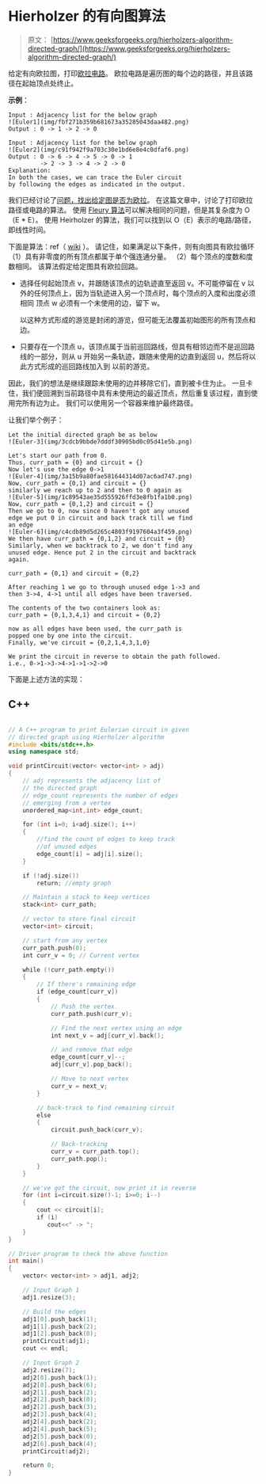 # Hierholzer 的有向图算法

> 原文： [https://www.geeksforgeeks.org/hierholzers-algorithm-directed-graph/](https://www.geeksforgeeks.org/hierholzers-algorithm-directed-graph/)

给定有向欧拉图，打印[欧拉电路](https://www.geeksforgeeks.org/eulerian-path-and-circuit/)。 欧拉电路是遍历图的每个边的路径，并且该路径在起始顶点处终止。

**示例**：

```
Input : Adjacency list for the below graph
![Euler1](img/fbf271b359b681673a35285043daa482.png)
Output : 0 -> 1 -> 2 -> 0 

Input : Adjacency list for the below graph
![Euler2](img/c91f942f9a703c30e1bd6e8e4c0dfaf6.png)
Output : 0 -> 6 -> 4 -> 5 -> 0 -> 1 
         -> 2 -> 3 -> 4 -> 2 -> 0 
Explanation:
In both the cases, we can trace the Euler circuit 
by following the edges as indicated in the output.

```

我们已经讨论了[问题，找出给定图是否为欧拉](https://www.geeksforgeeks.org/eulerian-path-and-circuit/)。 在这篇文章中，讨论了打印欧拉路径或电路的算法。 使用 [Fleury 算法](https://www.geeksforgeeks.org/fleurys-algorithm-for-printing-eulerian-path/)可以解决相同的问题，但是其复杂度为 O（E * E）。 使用 Heirholzer 的算法，我们可以找到以 O（E）表示的电路/路径，即线性时间。

下面是算法：ref（ [wiki](https://en.wikipedia.org/wiki/Eulerian_path#Hierholzer.27s_algorithm) ）。 请记住，如果满足以下条件，则有向图具有欧拉循环（1）具有非零度的所有顶点都属于单个强连通分量。 （2）每个顶点的度数和度数相同。 该算法假定给定图具有欧拉回路。

*   选择任何起始顶点 v，并跟随该顶点的边轨迹直至返回 v。不可能停留在 v 以外的任何顶点上，因为当轨迹进入另一个顶点时，每个顶点的入度和出度必须相同 顶点 w 必须有一个未使用的边，留下 w。

    以这种方式形成的游览是封闭的游览，但可能无法覆盖初始图形的所有顶点和边。

*   只要存在一个顶点 u，该顶点属于当前巡回路线，但具有相邻边而不是巡回路线的一部分，则从 u 开始另一条轨迹，跟随未使用的边直到返回 u，然后将以此方式形成的巡回路线加入到 以前的游览。

因此，我们的想法是继续跟踪未使用的边并移除它们，直到被卡住为止。 一旦卡住，我们便回溯到当前路径中具有未使用边的最近顶点，然后重复该过程，直到使用完所有边为止。 我们可以使用另一个容器来维护最终路径。

让我们举个例子：

```
Let the initial directed graph be as below
![Euler-3](img/3cdcb9bbde7dddf30905bd0c05d41e5b.png)

Let's start our path from 0.
Thus, curr_path = {0} and circuit = {}
Now let's use the edge 0->1 
![Euler-4](img/3a15b9a80fae581644314d07ac6ad747.png)
Now, curr_path = {0,1} and circuit = {}
similarly we reach up to 2 and then to 0 again as
![Euler-5](img/1c89543ae35d555926ffd3e8fb1fa1b0.png)
Now, curr_path = {0,1,2} and circuit = {}
Then we go to 0, now since 0 haven't got any unused
edge we put 0 in circuit and back track till we find
an edge
![Euler-6](img/c4cdb89d5d265c4803f9197604a3f459.png)
We then have curr_path = {0,1,2} and circuit = {0}
Similarly, when we backtrack to 2, we don't find any 
unused edge. Hence put 2 in the circuit and backtrack 
again.

curr_path = {0,1} and circuit = {0,2}

After reaching 1 we go to through unused edge 1->3 and 
then 3->4, 4->1 until all edges have been traversed.

The contents of the two containers look as:
curr_path = {0,1,3,4,1} and circuit = {0,2} 

now as all edges have been used, the curr_path is 
popped one by one into the circuit.
Finally, we've circuit = {0,2,1,4,3,1,0}

We print the circuit in reverse to obtain the path followed.
i.e., 0->1->3->4->1->1->2->0

```

下面是上述方法的实现：

## C++

```cpp

// A C++ program to print Eulerian circuit in given 
// directed graph using Hierholzer algorithm 
#include <bits/stdc++.h> 
using namespace std; 

void printCircuit(vector< vector<int> > adj) 
{ 
    // adj represents the adjacency list of 
    // the directed graph 
    // edge_count represents the number of edges 
    // emerging from a vertex 
    unordered_map<int,int> edge_count; 

    for (int i=0; i<adj.size(); i++) 
    { 
        //find the count of edges to keep track 
        //of unused edges 
        edge_count[i] = adj[i].size(); 
    } 

    if (!adj.size()) 
        return; //empty graph 

    // Maintain a stack to keep vertices 
    stack<int> curr_path; 

    // vector to store final circuit 
    vector<int> circuit; 

    // start from any vertex 
    curr_path.push(0); 
    int curr_v = 0; // Current vertex 

    while (!curr_path.empty()) 
    { 
        // If there's remaining edge 
        if (edge_count[curr_v]) 
        { 
            // Push the vertex 
            curr_path.push(curr_v); 

            // Find the next vertex using an edge 
            int next_v = adj[curr_v].back(); 

            // and remove that edge 
            edge_count[curr_v]--; 
            adj[curr_v].pop_back(); 

            // Move to next vertex 
            curr_v = next_v; 
        } 

        // back-track to find remaining circuit 
        else
        { 
            circuit.push_back(curr_v); 

            // Back-tracking 
            curr_v = curr_path.top(); 
            curr_path.pop(); 
        } 
    } 

    // we've got the circuit, now print it in reverse 
    for (int i=circuit.size()-1; i>=0; i--) 
    { 
        cout << circuit[i]; 
        if (i) 
           cout<<" -> "; 
    } 
} 

// Driver program to check the above function 
int main() 
{ 
    vector< vector<int> > adj1, adj2; 

    // Input Graph 1 
    adj1.resize(3); 

    // Build the edges 
    adj1[0].push_back(1); 
    adj1[1].push_back(2); 
    adj1[2].push_back(0); 
    printCircuit(adj1); 
    cout << endl; 

    // Input Graph 2 
    adj2.resize(7); 
    adj2[0].push_back(1); 
    adj2[0].push_back(6); 
    adj2[1].push_back(2); 
    adj2[2].push_back(0); 
    adj2[2].push_back(3); 
    adj2[3].push_back(4); 
    adj2[4].push_back(2); 
    adj2[4].push_back(5); 
    adj2[5].push_back(0); 
    adj2[6].push_back(4); 
    printCircuit(adj2); 

    return 0; 
} 

```